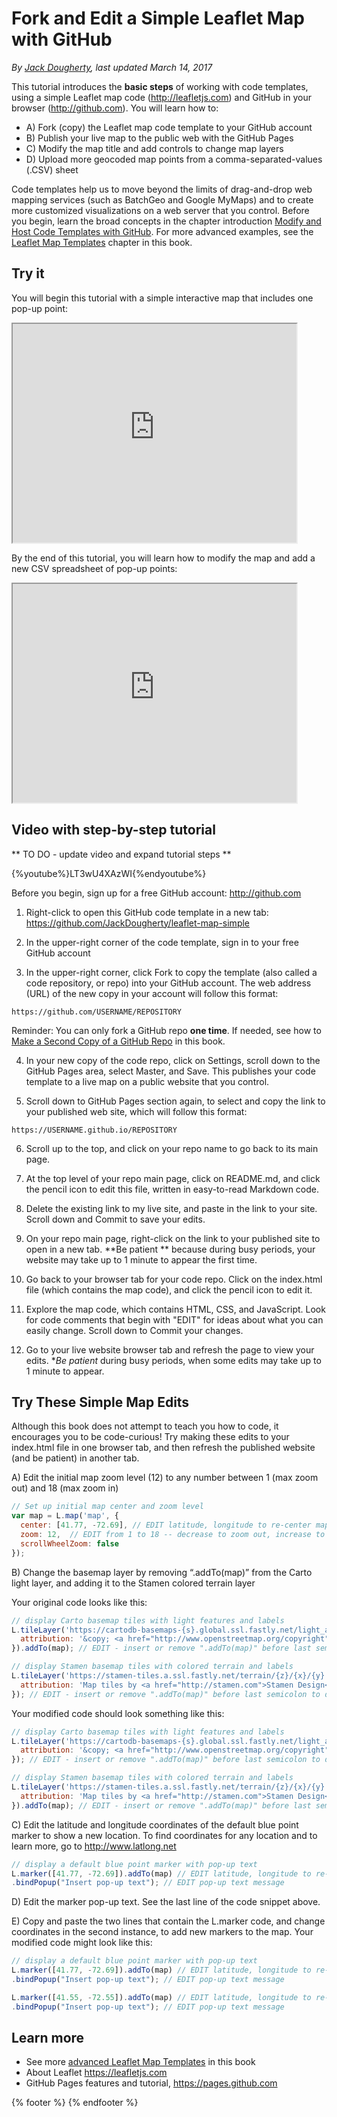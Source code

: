 # Fork and Edit a Simple Leaflet Map with GitHub
*By [Jack Dougherty](../../introduction/who.md), last updated March 14, 2017*

This tutorial introduces the **basic steps** of working with code templates, using a simple Leaflet map code (http://leafletjs.com) and GitHub in your browser (http://github.com). You will learn how to:
- A) Fork (copy) the Leaflet map code template to your GitHub account
- B) Publish your live map to the public web with the GitHub Pages
- C) Modify the map title and add controls to change map layers
- D) Upload more geocoded map points from a comma-separated-values (.CSV) sheet

Code templates help us to move beyond the limits of drag-and-drop web mapping services (such as BatchGeo and Google MyMaps) and to create more customized visualizations on a web server that you control. Before you begin, learn the broad concepts in the chapter introduction [Modify and Host Code Templates with GitHub](../github). For more advanced examples, see the [Leaflet Map Templates](../leaflet) chapter in this book.

## Try it
You will begin this tutorial with a simple interactive map that includes one pop-up point:
<iframe src="https://jackdougherty.github.io/leaflet-map-simple/" width="90%" height=350></iframe>

By the end of this tutorial, you will learn how to modify the map and add a new CSV spreadsheet of pop-up points:
<iframe src="https://jackdougherty.github.io/leaflet-map-simple-instructor-sample/" width="90%" height=350></iframe>

## Video with step-by-step tutorial

** TO DO - update video and expand tutorial steps **

{%youtube%}LT3wU4XAzWI{%endyoutube%}

Before you begin, sign up for a free GitHub account: http://github.com

1) Right-click to open this GitHub code template in a new tab: https://github.com/JackDougherty/leaflet-map-simple

2) In the upper-right corner of the code template, sign in to your free GitHub account

3) In the upper-right corner, click Fork to copy the template (also called a code repository, or repo) into your GitHub account. The web address (URL) of the new copy in your account will follow this format:
```
https://github.com/USERNAME/REPOSITORY
```

Reminder: You can only fork a GitHub repo **one time**. If needed, see how to [Make a Second Copy of a GitHub Repo](../second-copy) in this book.

4) In your new copy of the code repo, click on Settings, scroll down to the GitHub Pages area, select Master, and Save. This publishes your code template to a live map on a public website that you control.

5) Scroll down to GitHub Pages section again, to select and copy the link to your published web site, which will follow this format:
```
https://USERNAME.github.io/REPOSITORY
```

6) Scroll up to the top, and click on your repo name to go back to its main page.

7) At the top level of your repo main page, click on README.md, and click the pencil icon to edit this file, written in easy-to-read Markdown code.

8) Delete the existing link to my live site, and paste in the link to your site. Scroll down and Commit to save your edits.

9) On your repo main page, right-click on the link to your published site to open in a new tab. **Be patient ** because during busy periods, your website may take up to 1 minute to appear the first time.

10) Go back to your browser tab for your code repo. Click on the index.html file (which contains the map code), and click the pencil icon to edit it.

11) Explore the map code, which contains HTML, CSS, and JavaScript. Look for code comments that begin with "EDIT" for ideas about what you can easily change. Scroll down to Commit your changes.

12) Go to your live website browser tab and refresh the page to view your edits. **Be patient* during busy periods, when some edits may take up to 1 minute to appear.

## Try These Simple Map Edits

Although this book does not attempt to teach you how to code, it encourages you to be code-curious! Try making these edits to your index.html file in one browser tab, and then refresh the published website (and be patient) in another tab.

A) Edit the initial map zoom level (12) to any number between 1 (max zoom out) and 18 (max zoom in)

```JavaScript
// Set up initial map center and zoom level
var map = L.map('map', {
  center: [41.77, -72.69], // EDIT latitude, longitude to re-center map
  zoom: 12,  // EDIT from 1 to 18 -- decrease to zoom out, increase to zoom in
  scrollWheelZoom: false
});
```

B) Change the basemap layer by removing “.addTo(map)” from the Carto light layer, and adding it to the Stamen colored terrain layer

Your original code looks like this:
```JavaScript
// display Carto basemap tiles with light features and labels
L.tileLayer('https://cartodb-basemaps-{s}.global.ssl.fastly.net/light_all/{z}/{x}/{y}.png', {
  attribution: '&copy; <a href="http://www.openstreetmap.org/copyright">OpenStreetMap</a>, &copy; <a href="https://carto.com/attribution">CARTO</a>'
}).addTo(map); // EDIT - insert or remove ".addTo(map)" before last semicolon to display by default

// display Stamen basemap tiles with colored terrain and labels
L.tileLayer('https://stamen-tiles.a.ssl.fastly.net/terrain/{z}/{x}/{y}.png', {
  attribution: 'Map tiles by <a href="http://stamen.com">Stamen Design</a>, under <a href="http://creativecommons.org/licenses/by/3.0">CC BY 3.0</a>. Data by <a href="http://openstreetmap.org">OpenStreetMap</a>, under <a href="http://www.openstreetmap.org/copyright">ODbL</a>.'
}); // EDIT - insert or remove ".addTo(map)" before last semicolon to display by default
```

Your modified code should look something like this:
```JavaScript
// display Carto basemap tiles with light features and labels
L.tileLayer('https://cartodb-basemaps-{s}.global.ssl.fastly.net/light_all/{z}/{x}/{y}.png', {
  attribution: '&copy; <a href="http://www.openstreetmap.org/copyright">OpenStreetMap</a>, &copy; <a href="https://carto.com/attribution">CARTO</a>'
}); // EDIT - insert or remove ".addTo(map)" before last semicolon to display by default

// display Stamen basemap tiles with colored terrain and labels
L.tileLayer('https://stamen-tiles.a.ssl.fastly.net/terrain/{z}/{x}/{y}.png', {
  attribution: 'Map tiles by <a href="http://stamen.com">Stamen Design</a>, under <a href="http://creativecommons.org/licenses/by/3.0">CC BY 3.0</a>. Data by <a href="http://openstreetmap.org">OpenStreetMap</a>, under <a href="http://www.openstreetmap.org/copyright">ODbL</a>.'
}).addTo(map); // EDIT - insert or remove ".addTo(map)" before last semicolon to display by default
```

C) Edit the latitude and longitude coordinates of the default blue point marker to show a new location. To find coordinates for any location and to learn more, go to http://www.latlong.net

```JavaScript
// display a default blue point marker with pop-up text
L.marker([41.77, -72.69]).addTo(map) // EDIT latitude, longitude to re-position marker
.bindPopup("Insert pop-up text"); // EDIT pop-up text message
```

D) Edit the marker pop-up text. See the last line of the code snippet above.

E) Copy and paste the two lines that contain the L.marker code, and change coordinates in the second instance, to add new markers to the map. Your modified code might look like this:

```JavaScript
// display a default blue point marker with pop-up text
L.marker([41.77, -72.69]).addTo(map) // EDIT latitude, longitude to re-position marker
.bindPopup("Insert pop-up text"); // EDIT pop-up text message

L.marker([41.55, -72.55]).addTo(map) // EDIT latitude, longitude to re-position marker
.bindPopup("Insert pop-up text"); // EDIT pop-up text message
```

## Learn more
- See more [advanced Leaflet Map Templates](../leaflet) in this book
- About Leaflet https://leafletjs.com
- GitHub Pages features and tutorial, https://pages.github.com

{% footer %}
{% endfooter %}
